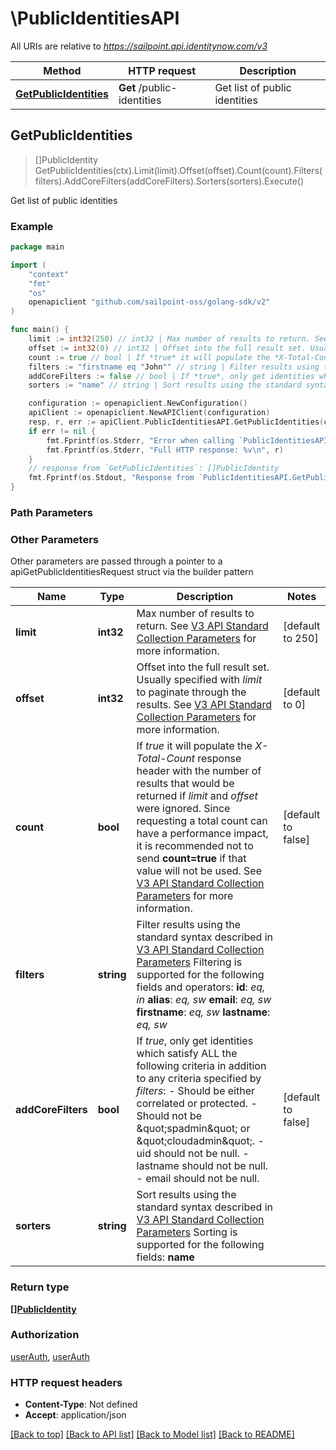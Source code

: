 # \PublicIdentitiesAPI

All URIs are relative to *https://sailpoint.api.identitynow.com/v3*

Method | HTTP request | Description
------------- | ------------- | -------------
[**GetPublicIdentities**](PublicIdentitiesAPI.md#GetPublicIdentities) | **Get** /public-identities | Get list of public identities



## GetPublicIdentities

> []PublicIdentity GetPublicIdentities(ctx).Limit(limit).Offset(offset).Count(count).Filters(filters).AddCoreFilters(addCoreFilters).Sorters(sorters).Execute()

Get list of public identities



### Example

```go
package main

import (
	"context"
	"fmt"
	"os"
	openapiclient "github.com/sailpoint-oss/golang-sdk/v2"
)

func main() {
	limit := int32(250) // int32 | Max number of results to return. See [V3 API Standard Collection Parameters](https://developer.sailpoint.com/idn/api/standard-collection-parameters) for more information. (optional) (default to 250)
	offset := int32(0) // int32 | Offset into the full result set. Usually specified with *limit* to paginate through the results. See [V3 API Standard Collection Parameters](https://developer.sailpoint.com/idn/api/standard-collection-parameters) for more information. (optional) (default to 0)
	count := true // bool | If *true* it will populate the *X-Total-Count* response header with the number of results that would be returned if *limit* and *offset* were ignored.  Since requesting a total count can have a performance impact, it is recommended not to send **count=true** if that value will not be used.  See [V3 API Standard Collection Parameters](https://developer.sailpoint.com/idn/api/standard-collection-parameters) for more information. (optional) (default to false)
	filters := "firstname eq "John"" // string | Filter results using the standard syntax described in [V3 API Standard Collection Parameters](https://developer.sailpoint.com/idn/api/standard-collection-parameters#filtering-results)  Filtering is supported for the following fields and operators:  **id**: *eq, in*  **alias**: *eq, sw*  **email**: *eq, sw*  **firstname**: *eq, sw*  **lastname**: *eq, sw* (optional)
	addCoreFilters := false // bool | If *true*, only get identities which satisfy ALL the following criteria in addition to any criteria specified by *filters*:   - Should be either correlated or protected.   - Should not be \"spadmin\" or \"cloudadmin\".   - uid should not be null.   - lastname should not be null.   - email should not be null. (optional) (default to false)
	sorters := "name" // string | Sort results using the standard syntax described in [V3 API Standard Collection Parameters](https://developer.sailpoint.com/idn/api/standard-collection-parameters#sorting-results)  Sorting is supported for the following fields: **name** (optional)

	configuration := openapiclient.NewConfiguration()
	apiClient := openapiclient.NewAPIClient(configuration)
	resp, r, err := apiClient.PublicIdentitiesAPI.GetPublicIdentities(context.Background()).Limit(limit).Offset(offset).Count(count).Filters(filters).AddCoreFilters(addCoreFilters).Sorters(sorters).Execute()
	if err != nil {
		fmt.Fprintf(os.Stderr, "Error when calling `PublicIdentitiesAPI.GetPublicIdentities``: %v\n", err)
		fmt.Fprintf(os.Stderr, "Full HTTP response: %v\n", r)
	}
	// response from `GetPublicIdentities`: []PublicIdentity
	fmt.Fprintf(os.Stdout, "Response from `PublicIdentitiesAPI.GetPublicIdentities`: %v\n", resp)
}
```

### Path Parameters



### Other Parameters

Other parameters are passed through a pointer to a apiGetPublicIdentitiesRequest struct via the builder pattern


Name | Type | Description  | Notes
------------- | ------------- | ------------- | -------------
 **limit** | **int32** | Max number of results to return. See [V3 API Standard Collection Parameters](https://developer.sailpoint.com/idn/api/standard-collection-parameters) for more information. | [default to 250]
 **offset** | **int32** | Offset into the full result set. Usually specified with *limit* to paginate through the results. See [V3 API Standard Collection Parameters](https://developer.sailpoint.com/idn/api/standard-collection-parameters) for more information. | [default to 0]
 **count** | **bool** | If *true* it will populate the *X-Total-Count* response header with the number of results that would be returned if *limit* and *offset* were ignored.  Since requesting a total count can have a performance impact, it is recommended not to send **count&#x3D;true** if that value will not be used.  See [V3 API Standard Collection Parameters](https://developer.sailpoint.com/idn/api/standard-collection-parameters) for more information. | [default to false]
 **filters** | **string** | Filter results using the standard syntax described in [V3 API Standard Collection Parameters](https://developer.sailpoint.com/idn/api/standard-collection-parameters#filtering-results)  Filtering is supported for the following fields and operators:  **id**: *eq, in*  **alias**: *eq, sw*  **email**: *eq, sw*  **firstname**: *eq, sw*  **lastname**: *eq, sw* | 
 **addCoreFilters** | **bool** | If *true*, only get identities which satisfy ALL the following criteria in addition to any criteria specified by *filters*:   - Should be either correlated or protected.   - Should not be \&quot;spadmin\&quot; or \&quot;cloudadmin\&quot;.   - uid should not be null.   - lastname should not be null.   - email should not be null. | [default to false]
 **sorters** | **string** | Sort results using the standard syntax described in [V3 API Standard Collection Parameters](https://developer.sailpoint.com/idn/api/standard-collection-parameters#sorting-results)  Sorting is supported for the following fields: **name** | 

### Return type

[**[]PublicIdentity**](PublicIdentity.md)

### Authorization

[userAuth](../README.md#userAuth), [userAuth](../README.md#userAuth)

### HTTP request headers

- **Content-Type**: Not defined
- **Accept**: application/json

[[Back to top]](#) [[Back to API list]](../README.md#documentation-for-api-endpoints)
[[Back to Model list]](../README.md#documentation-for-models)
[[Back to README]](../README.md)

